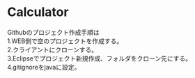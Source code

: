 # Calculator

Githubのプロジェクト作成手順は<br />
1.WEB側で空のプロジェクトを作成する。<br />
2.クライアントにクローンする。<br />
3.Eclipseでプロジェクト新規作成、フォルダをクローン先にする。<br />
4.gitignoreをjavaに設定。
